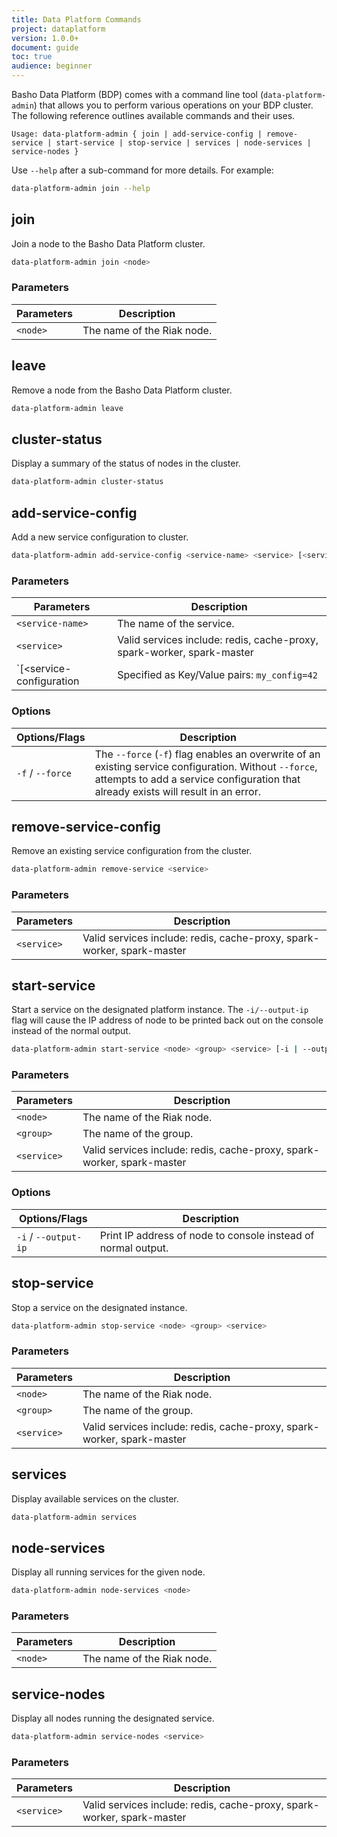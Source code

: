 ```yaml
---
title: Data Platform Commands
project: dataplatform
version: 1.0.0+
document: guide
toc: true
audience: beginner
---
```



[bdp configure]: http://docs.basho.com/dataplatform/1.0.0/using-dataplatform/configuration/setup-a-cluster/
[bdp configure add services]: http://docs.basho.com/dataplatform/1.0.0/using-dataplatform/configuration/setup-a-cluster/#add-services
[bdp install]: http://docs.basho.com/dataplatform/1.0.0/installing/
[bdp reference]: http://docs.basho.com/dataplatform/1.0.0/learn-about-dataplatform/service-manager-features/


Basho Data Platform (BDP) comes with a command line tool (`data-platform-admin`) that allows you to perform various operations on your BDP cluster. The following reference outlines available commands and their uses.

```
Usage: data-platform-admin { join | add-service-config | remove-service | start-service | stop-service | services | node-services | service-nodes }
```

Use `--help` after a sub-command for more details. For example:

```bash
data-platform-admin join --help
```


## join

Join a node to the Basho Data Platform cluster.

```bash
data-platform-admin join <node>
```

### Parameters

| Parameters | Description |
| ---------- | ----------- |
| `<node>`   | The name of the Riak node. |


## leave

Remove a node from the Basho Data Platform cluster.

```bash
data-platform-admin leave
```


## cluster-status

Display a summary of the status of nodes in the cluster.

```bash
data-platform-admin cluster-status
```


## add-service-config

Add a new service configuration to cluster.

```bash
data-platform-admin add-service-config <service-name> <service> [<service-configuration>]
```

### Parameters

| Parameters       | Description |
| -----------------| ----------- |
| `<service-name>` | The name of the service. |
| `<service>`      | Valid services include: redis, cache-proxy, spark-worker, spark-master |
| `[<service-configuration | Specified as Key/Value pairs: `my_config=42` |

### Options

| Options/Flags | Description |
| ------------- | ----------- |
| `-f` / `--force`   | The `--force` (`-f`) flag enables an overwrite of an existing service configuration. Without `--force`, attempts to add a service configuration that already exists will result in an error. |


## remove-service-config

Remove an existing service configuration from the cluster.

```bash
data-platform-admin remove-service <service>
```

### Parameters

| Parameters  | Description |
| ----------- | ----------- |
| `<service>` | Valid services include: redis, cache-proxy, spark-worker, spark-master |


## start-service

Start a service on the designated platform instance. The `-i/--output-ip` flag will cause the IP address of node to be printed back out on the console instead of the normal output.

```bash
data-platform-admin start-service <node> <group> <service> [-i | --output-ip]
```

### Parameters

| Parameters       | Description |
| -----------------| ----------- |
| `<node>`   | The name of the Riak node. |
| `<group>`        | The name of the group. |
| `<service>`      | Valid services include: redis, cache-proxy, spark-worker, spark-master |

### Options

| Options/Flags | Description |
| ------------- | ----------- |
| `-i` / ` --output-ip ` | Print IP address of node to console instead of normal output. |


## stop-service

Stop a service on the designated instance.

```bash
data-platform-admin stop-service <node> <group> <service>
```

### Parameters

| Parameters       | Description |
| -----------------| ----------- |
| `<node>`   | The name of the Riak node. |
| `<group>` | The name of the group. |
| `<service>` | Valid services include: redis, cache-proxy, spark-worker, spark-master |


## services

Display available services on the cluster.

```bash
data-platform-admin services
```


## node-services

Display all running services for the given node.

```bash
data-platform-admin node-services <node>
```

### Parameters

| Parameters       | Description |
| -----------------| ----------- |
| `<node>`   | The name of the Riak node. |


## service-nodes

Display all nodes running the designated service.

```bash
data-platform-admin service-nodes <service>
```

### Parameters

| Parameters       | Description |
| -----------------| ----------- |
| `<service>`      | Valid services include: redis, cache-proxy, spark-worker, spark-master |





